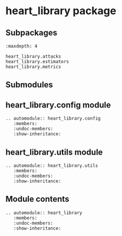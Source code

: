 # heart_library package

## Subpackages

```{toctree}
:maxdepth: 4

heart_library.attacks
heart_library.estimators
heart_library.metrics
```

## Submodules

## heart_library.config module

```{eval-rst}
.. automodule:: heart_library.config
   :members:
   :undoc-members:
   :show-inheritance:
```

## heart_library.utils module

```{eval-rst}
.. automodule:: heart_library.utils
   :members:
   :undoc-members:
   :show-inheritance:
```

## Module contents

```{eval-rst}
.. automodule:: heart_library
   :members:
   :undoc-members:
   :show-inheritance:
```
